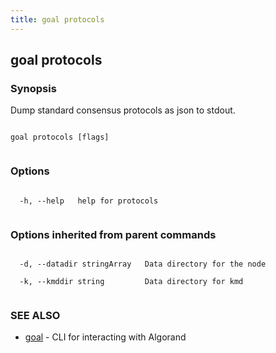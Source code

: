 ```yaml
---
title: goal protocols
---
```


## goal protocols







### Synopsis



Dump standard consensus protocols as json to stdout.




```

goal protocols [flags]


```



### Options




```

  -h, --help   help for protocols


```



### Options inherited from parent commands




```

  -d, --datadir stringArray   Data directory for the node

  -k, --kmddir string         Data directory for kmd


```



### SEE ALSO



* [goal](../../goal/goal/)	 - CLI for interacting with Algorand



